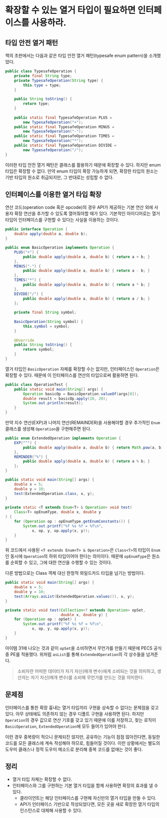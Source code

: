 # 확장할 수 있는 열거 타입이 필요하면 인터페이스를 사용하라.

## 타입 안전 열거 패턴

책의 초판에서는 다음과 같은 타입 안전 열거 패턴(typesafe enum pattern)을 소개했었다.

```java
public class TypesafeOperation {  
	private final String type;  
	private TypesafeOperation(String type) {  
		this.type = type;  
	}  
	  
	public String toString() {  
		return type;  
	}  
	  
	public static final TypesafeOperation PLUS = 
		new TypesafeOperation("+");  
	public static final TypesafeOperation MINUS = 
		new TypesafeOperation("-");  
	public static final TypesafeOperation TIMES = 
		new TypesafeOperation("*");  
	public static final TypesafeOperation DIVIDE = 
		new TypesafeOperation("/");  
}
```

이러한 타입 안전 열거 패턴은 클래스를 활용하기 때문에 확장할 수 있다. 하지만 enum 타입은 확장할 수 없다. 만약 enum 타입이 확장 가능하게 되면, 확장한 타입의 원소는 기반 타입의 원소로 취급되지만, 그 반대로는 성립할 수 없다.

## 인터페이스를 이용한 열거 타입 확장

연산 코드(operation code 혹은 opcode)의 경우 API가 제공하는 기본 연산 외에 사용자 확장 연산을 추가할 수 있도록 열어줘야할 때가 있다. 기본적인 아이디어로는 열거 타입이 인터페이스를 구현할 수 있다는 사실을 이용하는 것이다.

```java
public interface Operation {  
	double apply(double a, double b);  
}
```

```java
public enum BasicOperation implements Operation {  
	PLUS("+") {  
		public double apply(double a, double b) { return a + b; }  
	},  
	MINUS("-") {  
		public double apply(double a, double b) { return a - b; }  
	},  
	TIMES("*") {  
		public double apply(double a, double b) { return a * b; }  
	},  
	DIVIDE("/") {  
		public double apply(double a, double b) { return a / b; }  
	};  
	  
	private final String symbol;  
	  
	BasicOperation(String symbol) {  
		this.symbol = symbol;  
	}  
	  
	@Override  
	public String toString() {  
		return symbol;  
	}  
}
```

열거 타입인 `BasicOperation` 자체를 확장할 수는 없지만, 인터페이스인 `Operation`은 확장할 수 있다. 때문에 이 인터페이스를 연산의 타입으로써 활용하면 된다.

```java
public class OperationTest {  
	public static void main(String[] args) {  
		Operation basicOp = BasicOperation.valueOf(args[0]);  
		double result = basicOp.apply(10, 20);  
		System.out.println(result);  
	}  
}
```

만약 지수 연산(EXP)과 나머지 연산(REMAINDER)을 사용해야할 경우 추가적인 `Enum` 클래스를 생성해 `Operation`을 구현해주면 된다.

```java
public enum ExtendedOperation implements Operation {  
	EXP("^") {  
		public double apply(double a, double b) { return Math.pow(a, b); }  
	},  
	REMINDER("%") {  
		public double apply(double a, double b) { return a % b; }  
	};
}
```

```java
public static void main(String[] args) {  
	double x = 5;  
	double y = 10;  
	test(ExtendedOperation.class, x, y);  
}  
  
private static <T extends Enum<T> & Operation> void test(  
	Class<T> opEnumType, double x, double y  
) {  
	for (Operation op : opEnumType.getEnumConstants()) {  
		System.out.printf("%f %s %f = %f\n",  
			x, op, y, op.apply(x, y));  
	}  
}  
```

위 코드에서 사용된 `<T extends Enum<T> & Operation>`은 `Class<T>`의 타입이 `Enum`인 동시에 `Operation`의 하위 타입이어야 한다는 의미이다. 때문에 `opEnumType`은 원소를 순회할 수 있고, 그에 대한 연산을 수행할 수 있는 것이다.

다른 방법으로는 Class 객체 대신 한정적 와일드카드 타입을 넘기는 방법이다.

```java
public static void main(String[] args) {  
	double x = 5;  
	double y = 10;  
	test(Arrays.asList(ExtendedOperation.values()), x, y);  
}  

private static void test(Collection<? extends Operation> opSet,
						 double x, double y) {  
	for (Operation op : opSet) {  
		System.out.printf("%f %s %f = %f\n", 
			x, op, y, op.apply(x, y));  
	}  
}
```

아이템 31에 나오는 것과 같이 `opSet`을 소비하면서 무언가를 만들기 때문에 PECS 공식 중 PE를 적용했다. 위처럼 `asList`를 통해 `ExtendedOperation`의 각 상수들을 넘겨준다.

> 소비자란 어떠한 데이터가 자기 자신(매개 변수)에게 소비되는 것을 의미하고, 생산자는 자기 자신(매개 변수)를 소비해 무언가를 만드는 것을 의미한다.

## 문제점

인터페이스를 통한 확장 흉내는 열거 타입끼리 구현을 상속할 수 없다는 문제점을 갖고 있다. 아무 상태에도 의존하지 않는 경우 디폴트 구현을 사용하면 된다. 하지만 `Operation`의 경우 값으로 연산 기호를 갖고 있기 때문에 이를 저장하고, 찾는 로직이 `BasicOperation`, `ExtendedOperation`에 모두 들어가 있어야 한다.

이런 경우 중복량이 적으니 문제되진 않지만, 공유하는 기능이 점점 많아진다면, 동일한 코드를 모든 클래스에 계속 작성해야 하므로, 힘들어질 것이다. 이런 상황에서는 별도의 도우미 클래스나 정적 도우미 메소드로 분리해 중복 코드를 없애는 것이 좋다.

## 정리

- 열거 타입 자체는 확장할 수 없다.
- 인터페이스와 그를 구현하는 기본 열거 타입을 함께 사용하면 확장의 효과를 낼 수 있다.
    - 클라이언트는 해당 인터페이스를 구현해 자신만의 열거 타입을 만들 수 있다.
    - API가 인터페이스 기반으로 작성되었다면, 모든 곳을 새로 확장한 열거 타입의 인스턴스로 대체해 사용할 수 있다.